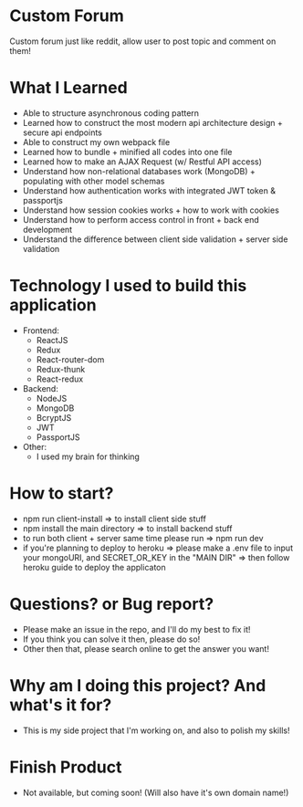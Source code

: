 # Custom Forum

Custom forum just like reddit, allow user to post topic and comment on them!

# What I Learned

- Able to structure asynchronous coding pattern
- Learned how to construct the most modern api architecture design + secure api endpoints
- Able to construct my own webpack file
- Learned how to bundle + minified all codes into one file
- Learned how to make an AJAX Request (w/ Restful API access)
- Understand how non-relational databases work (MongoDB) + populating with other model schemas
- Understand how authentication works with integrated JWT token & passportjs
- Understand how session cookies works + how to work with cookies
- Understand how to perform access control in front + back end development
- Understand the difference between client side validation + server side validation

# Technology I used to build this application

- Frontend:
  - ReactJS
  - Redux
  - React-router-dom
  - Redux-thunk
  - React-redux
- Backend:
  - NodeJS
  - MongoDB
  - BcryptJS
  - JWT
  - PassportJS
- Other:
  - I used my brain for thinking

# How to start?

- npm run client-install => to install client side stuff
- npm install the main directory => to install backend stuff
- to run both client + server same time please run => npm run dev
- if you're planning to deploy to heroku => please make a .env file to input
  your mongoURI, and SECRET_OR_KEY in the "MAIN DIR" => then follow heroku guide to deploy the applicaton

# Questions? or Bug report?

- Please make an issue in the repo, and I'll do my best to fix it!
- If you think you can solve it then, please do so!
- Other then that, please search online to get the answer you want!

# Why am I doing this project? And what's it for?

- This is my side project that I'm working on, and also to polish my skills!

# Finish Product

- Not available, but coming soon! (Will also have it's own domain name!)
